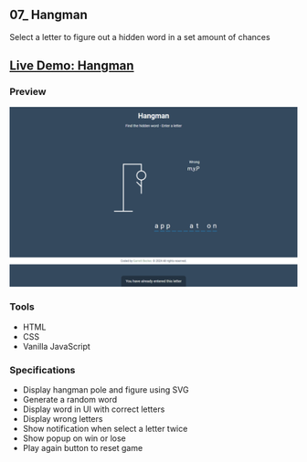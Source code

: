 ## 07_ Hangman

Select a letter to figure out a hidden word in a set amount of chances

## [Live Demo: Hangman]()

### Preview

!["HomePage"](./HomePage.png)

### Tools
- HTML
- CSS
- Vanilla JavaScript

### Specifications
- Display hangman pole and figure using SVG
- Generate a random word
- Display word in UI with correct letters
- Display wrong letters
- Show notification when select a letter twice
- Show popup on win or lose
- Play again button to reset game